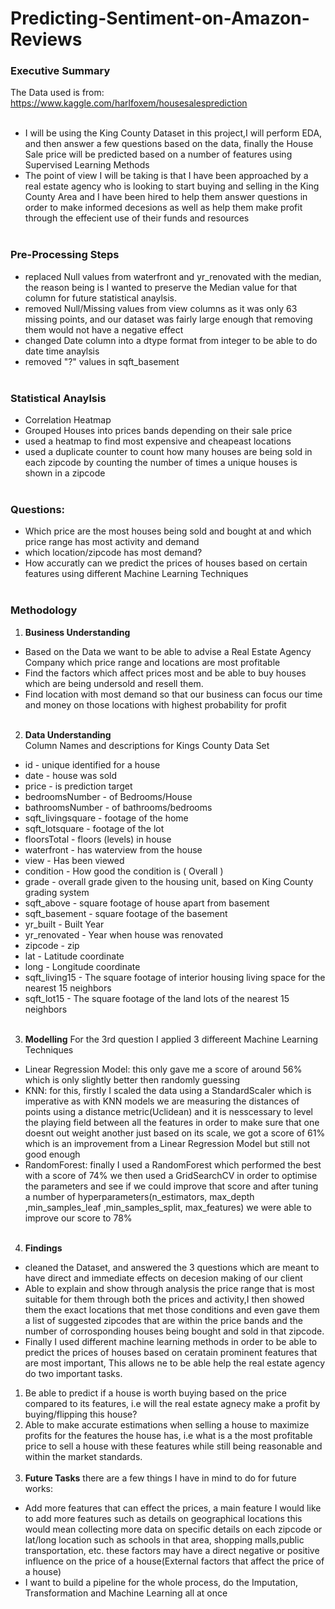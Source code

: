 # Predicting-Sentiment-on-Amazon-Reviews
### Executive Summary
The Data used is from: https://www.kaggle.com/harlfoxem/housesalesprediction
<br><br>
- I will be using the King County Dataset in this project,I will perform EDA, and then answer a few questions based on the data, finally the House Sale price will be predicted based on a number of features using Supervised Learning Methods
- The point of view I will be taking is that I have been approached by a real estate agency who is looking to start buying and selling in the King County Area and I have been hired to help them answer questions in order to make informed decesions as well as help them make profit through the effecient use of their funds and resources
<br><br>
### Pre-Processing Steps
- replaced Null values from waterfront and yr_renovated with the median, the reason being is I wanted to preserve the Median value for that column for future statistical anaylsis.
- removed Null/Missing values from view columns as it was only 63 missing points, and our dataset was fairly large enough that removing them would not have a negative effect
- changed Date column into a dtype format from integer to be able to do date time anaylsis
- removed "?" values in sqft_basement
<br><br>
### Statistical Anaylsis
- Correlation Heatmap
- Grouped Houses into prices bands depending on their sale price 
- used a heatmap to find most expensive and cheapeast locations
- used a duplicate counter to count how many houses are being sold in each zipcode by counting the number of times a unique houses is shown in a zipcode
<br><br>
### Questions:
- Which price are the most houses being sold and bought at and which price range has most activity and demand
- which location/zipcode has most demand?
- How accuratly can we predict the prices of houses based on certain features using different Machine Learning Techniques
<br><br>
### Methodology
1. **Business Understanding** 
- Based on the Data we want to be able to advise a Real Estate Agency Company which price range and locations are most profitable 
- Find the factors which affect prices most and be able to buy houses which are being undersold and resell them.
- Find location with most demand so that our business can focus our time and money on those locations with highest probability for profit 
<br> <br>
2. **Data Understanding**  
Column Names and descriptions for Kings County Data Set
- id - unique identified for a house
- date - house was sold
- price -  is prediction target
- bedroomsNumber -  of Bedrooms/House
- bathroomsNumber -  of bathrooms/bedrooms
- sqft_livingsquare -  footage of the home
- sqft_lotsquare -  footage of the lot
- floorsTotal -  floors (levels) in house
- waterfront - has waterview from the house
- view - Has been viewed
- condition - How good the condition is ( Overall )
- grade - overall grade given to the housing unit, based on King County grading system
- sqft_above - square footage of house apart from basement
- sqft_basement - square footage of the basement
- yr_built - Built Year
- yr_renovated - Year when house was renovated
- zipcode - zip
- lat - Latitude coordinate
- long - Longitude coordinate
- sqft_living15 - The square footage of interior housing living space for the nearest 15 neighbors
- sqft_lot15 - The square footage of the land lots of the nearest 15 neighbors
    <br><br>
3. **Modelling**
 For the 3rd question I applied 3 differeent Machine Learning Techniques
- Linear Regression Model: this only gave me a score of around 56% which is only slightly better then randomly guessing
- KNN: for this, firstly I scaled the data using a StandardScaler which is imperative as with KNN models we are measuring the distances of points using a distance metric(Uclidean) and it is nesscessary to level the playing field between all the features in order to make sure that one doesnt out weight another just based on its scale, we got a score of 61% which is an improvement from a Linear Regression Model but still not good enough
- RandomForest: finally I used a RandomForest which performed the best with a score of 74% we then used a GridSearchCV in order to optimise the parameters and see if we could improve that score and after tuning a number of hyperparameters(n_estimators, max_depth ,min_samples_leaf ,min_samples_split, max_features) we were able to improve our score to 78%
<br><br>
4. **Findings**
- cleaned the Dataset, and answered the 3 questions which are meant to have direct and immediate effects on decesion making of our client
- Able to explain and show through analysis the price range that is most suitable for them through both the prices and activity,I then showed them the exact locations that met those conditions and even gave them a list of suggested zipcodes that are within the price bands and the number of corrosponding houses being bought and sold in that zipcode.
- Finally I used different machine learning methods in order to be able to predict the prices of houses based on ceratain prominent features that are most important, This allows ne to be able help the real estate agency do two important tasks.
 1. Be able to predict if a house is worth buying based on the price compared to its features, i.e will the real estate agnecy make a profit by buying/flipping this house?
 2. Able to make accurate estimations when selling a house to maximize profits for the features the house has, i.e what is a the most profitable price to sell a house with these features while still being reasonable and within the market standards.
<br><br>
5.  **Future Tasks**
there are a few things I have in mind to do for future works:
- Add more features that can effect the prices, a main feature I would like to add more features such as details on geographical locations this would mean collecting more data on specific details on each zipcode or lat/long location such as schools in that area, shopping malls,public transportation, etc. these factors may have a direct negative or positive influence on the price of a house(External factors that affect the price of a house)
- I want to build a pipeline for the whole process, do the Imputation, Transformation and Machine Learning all at once
